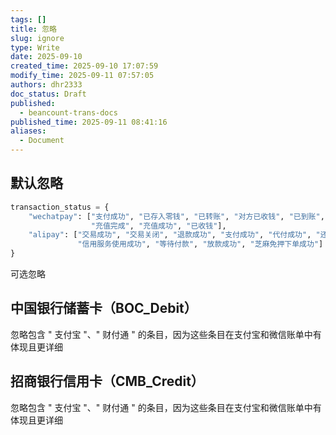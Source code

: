 ```yaml
---
tags: []
title: 忽略
slug: ignore
type: Write
date: 2025-09-10
created_time: 2025-09-10 17:07:59
modify_time: 2025-09-11 07:57:05
authors: dhr2333
doc_status: Draft
published:
  - beancount-trans-docs
published_time: 2025-09-11 08:41:16
aliases:
  - Document
---
```

## 默认忽略

```python
transaction_status = {
    "wechatpay": ["支付成功", "已存入零钱", "已转账", "对方已收钱", "已到账", "已全额退款", "对方已退还", "提现已到账",
                  "充值完成", "充值成功", "已收钱"],
    "alipay": ["交易成功", "交易关闭", "退款成功", "支付成功", "代付成功", "还款成功", "还款失败", "已关闭", "解冻成功",
               "信用服务使用成功", "等待付款", "放款成功", "芝麻免押下单成功"]
}
```

可选忽略

## 中国银行储蓄卡（BOC_Debit）

忽略包含 " 支付宝 "、" 财付通 " 的条目，因为这些条目在支付宝和微信账单中有体现且更详细

## 招商银行信用卡（CMB_Credit）

忽略包含 " 支付宝 "、" 财付通 " 的条目，因为这些条目在支付宝和微信账单中有体现且更详细
